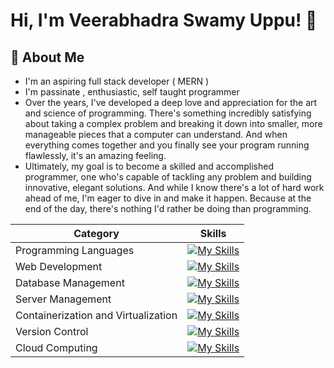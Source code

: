 
# Hi, I'm Veerabhadra Swamy Uppu! 👋

## 🚀 About Me
- I'm an aspiring full stack developer ( MERN )
- I'm passinate , enthusiastic, self taught programmer
- Over the years, I've developed a deep love and appreciation for the art and science of programming. There's something incredibly satisfying about taking a complex problem and breaking it down into smaller, more manageable pieces that a computer can understand. And when everything comes together and you finally see your program running flawlessly, it's an amazing feeling.
- Ultimately, my goal is to become a skilled and accomplished programmer, one who's capable of tackling any problem and building innovative, elegant solutions. And while I know there's a lot of hard work ahead of me, I'm eager to dive in and make it happen. Because at the end of the day, there's nothing I'd rather be doing than programming.

<!--
**ultra-hash/ultra-hash** is a ✨ _special_ ✨ repository because its `README.md` (this file) appears on your GitHub profile.

Here are some ideas to get you started:

- 🔭 I’m currently working on ...
- 🌱 I’m currently learning ...
- 👯 I’m looking to collaborate on ...
- 🤔 I’m looking for help with ...
- 💬 Ask me about ...
- 📫 How to reach me: ...
- 😄 Pronouns: ...
- ⚡ Fun fact: ...
-->



<!-- <p align="left"> <img src="https://komarev.com/ghpvc/?username=ultra-hash&label=Profile%20views&color=0e75b6&style=flat" alt="ultra-hash" /> </p> -->



<!-- <h3 align="left">Languages and Tools:</h3>

<p align="left"style="background-color: #F5F5F5;"> 
  <a href="https://aws.amazon.com" target="_blank" rel="noreferrer"> 
    <img src="https://raw.githubusercontent.com/devicons/devicon/master/icons/amazonwebservices/amazonwebservices-original-wordmark.svg" alt="aws" width="40" height="40"/>
    
  </a>  
  <a href="https://www.docker.com/" target="_blank" rel="noreferrer"> 
    <img src="https://raw.githubusercontent.com/devicons/devicon/master/icons/docker/docker-original-wordmark.svg" alt="docker" width="40" height="40"/> 
  </a> 
  <a href="https://git-scm.com/" target="_blank" rel="noreferrer"> 
    <img src="https://www.vectorlogo.zone/logos/git-scm/git-scm-icon.svg" alt="git" width="40" height="40"/> 
  </a> 
  <a href="https://www.w3.org/html/" target="_blank" rel="noreferrer"> 
    <img src="https://raw.githubusercontent.com/devicons/devicon/master/icons/html5/html5-original-wordmark.svg" alt="html5" width="40" height="40"/> 
  </a>
  <a href="https://www.jenkins.io" target="_blank" rel="noreferrer"> 
    <img src="https://www.vectorlogo.zone/logos/jenkins/jenkins-icon.svg" alt="jenkins" width="40" height="40"/> </a> <a href="https://www.linux.org/" target="_blank" rel="noreferrer"> 
    <img src="https://raw.githubusercontent.com/devicons/devicon/master/icons/linux/linux-original.svg" alt="linux" width="40" height="40"/> 
  </a> 
  <a href="https://www.mysql.com/" target="_blank" rel="noreferrer"> 
    <img src="https://raw.githubusercontent.com/devicons/devicon/master/icons/mysql/mysql-original-wordmark.svg" alt="mysql" width="40" height="40"/> 
  </a> 
  <a href="https://www.photoshop.com/en" target="_blank" rel="noreferrer"> 
    <img src="https://cdn.jsdelivr.net/gh/devicons/devicon/icons/django/django-plain-wordmark.svg" alt="django" width="40" height="40"/>
  </a>
  <a href="https://www.php.net" target="_blank" rel="noreferrer">
    <img src="https://raw.githubusercontent.com/devicons/devicon/master/icons/php/php-original.svg" alt="php" width="40" height="40"/>
  </a> 
  <a href="https://www.python.org" target="_blank" rel="noreferrer">
    <img src="https://raw.githubusercontent.com/devicons/devicon/master/icons/python/python-original.svg" alt="python" width="40" height="40"/> 
  </a> 
</p> -->



| Category | Skills |
| --- | --- |
| Programming Languages | [![My Skills](https://skillicons.dev/icons?i=python,javascript,php&theme=light)](https://skillicons.dev) |
| Web Development | [![My Skills](https://skillicons.dev/icons?i=html,css,react,expressjs,django&theme=light)](https://skillicons.dev) |
| Database Management | [![My Skills](https://skillicons.dev/icons?i=mysql,mongodb,sqlite&theme=light)](https://skillicons.dev) |
| Server Management | [![My Skills](https://skillicons.dev/icons?i=linux,nginx&theme=light)](https://skillicons.dev) |
| Containerization and Virtualization | [![My Skills](https://skillicons.dev/icons?i=docker&theme=light)](https://skillicons.dev) |
| Version Control | [![My Skills](https://skillicons.dev/icons?i=git&theme=light)](https://skillicons.dev) |
| Cloud Computing | [![My Skills](https://skillicons.dev/icons?i=aws,azure&theme=light)](https://skillicons.dev) |

